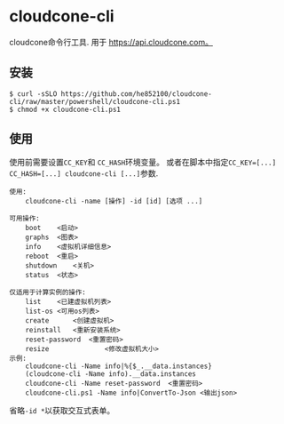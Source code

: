 # cloudcone-cli
cloudcone命令行工具. 用于 https://api.cloudcone.com。

## 安装
```
$ curl -sSLO https://github.com/he852100/cloudcone-cli/raw/master/powershell/cloudcone-cli.ps1
$ chmod +x cloudcone-cli.ps1
```

## 使用
使用前需要设置`CC_KEY`和 `CC_HASH`环境变量。 或者在脚本中指定`CC_KEY=[...] CC_HASH=[...] cloudcone-cli [...]`参数.

```text
使用:
    cloudcone-cli -name [操作] -id [id] [选项 ...]

可用操作:
    boot	<启动>
    graphs	<图表>
    info	<虚拟机详细信息>
    reboot	<重启>
    shutdown	<关机>
    status	<状态>

仅适用于计算实例的操作:
    list	<已建虚拟机列表>
    list-os	<可用os列表>
    create     	<创建虚拟机>
    reinstall	<重新安装系统>
    reset-password	<重置密码>
    resize              <修改虚拟机大小>
示例:
	cloudcone-cli -Name info|%{$_.__data.instances}
	(cloudcone-cli -Name info).__data.instances
	cloudcone-cli -Name reset-password	<重置密码>
	cloudcone-cli.ps1 -Name info|ConvertTo-Json	<输出json>
```
省略`-id *`以获取交互式表单。



